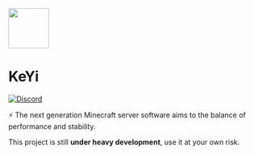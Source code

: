 <img src="https://user-images.githubusercontent.com/83630775/196994084-2c53ac23-f4be-4b90-b6fc-1b0ba65ea1b8.png" width="80">
<h1>KeYi</h1>

[![Discord](https://img.shields.io/discord/1030133252134027304?color=%235865f2&label=Discord&logo=discord&logoColor=white&style=flat-square)](https://discord.gg/Sm2NsY5dpV)

⚡ The next generation Minecraft server software aims to the balance of performance and stability.

This project is still **under heavy development**, use it at your own risk.
